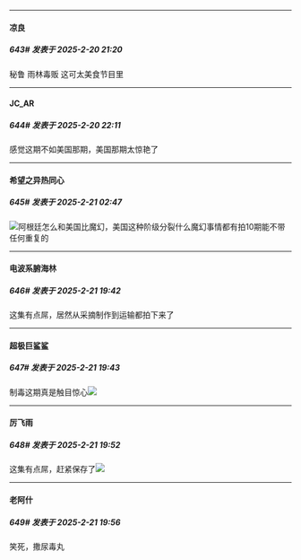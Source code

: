 ﻿
*****

####  凉良  
##### 643#       发表于 2025-2-20 21:20

秘鲁 雨林毒贩 这可太美食节目里


*****

####  JC_AR  
##### 644#       发表于 2025-2-20 22:11

感觉这期不如美国那期，美国那期太惊艳了


*****

####  希望之异热同心  
##### 645#       发表于 2025-2-21 02:47

<img src="https://static.saraba1st.com/image/smiley/face2017/037.png" referrerpolicy="no-referrer">阿根廷怎么和美国比魔幻，美国这种阶级分裂什么魔幻事情都有拍10期能不带任何重复的


*****

####  电波系腑海林  
##### 646#       发表于 2025-2-21 19:42

这集有点屌，居然从采摘制作到运输都拍下来了

*****

####  超极巨鲨鲨  
##### 647#       发表于 2025-2-21 19:43

制毒这期真是触目惊心<img src="https://static.saraba1st.com/image/smiley/face2017/094.png" referrerpolicy="no-referrer">


*****

####  厉飞雨  
##### 648#       发表于 2025-2-21 19:52

这集有点屌，赶紧保存了<img src="https://static.saraba1st.com/image/smiley/face2017/102.png" referrerpolicy="no-referrer">


*****

####  老阿什  
##### 649#       发表于 2025-2-21 19:56

笑死，撒尿毒丸

